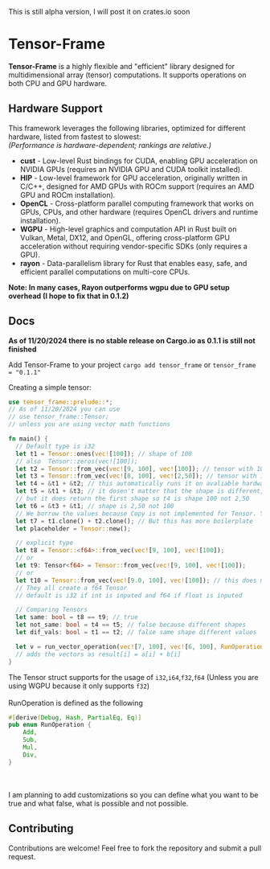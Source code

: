 This is still alpha version, I will post it on crates.io soon

# Tensor-Frame

**Tensor-Frame** is a highly flexible and "efficient" library designed for multidimensional array (tensor) computations.
It supports operations on both CPU and GPU hardware.

## Hardware Support

This framework leverages the following libraries, optimized for different hardware, listed from fastest to slowest:<br>
*(Performance is hardware-dependent; rankings are relative.)*

- **cust** - Low-level Rust bindings for CUDA, enabling GPU acceleration on NVIDIA GPUs (requires an NVIDIA GPU and CUDA toolkit installed).
- **HIP** - Low-level framework for GPU acceleration, originally written in C/C++, designed for AMD GPUs with ROCm support (requires an AMD GPU and ROCm installation).
- **OpenCL** - Cross-platform parallel computing framework that works on GPUs, CPUs, and other hardware (requires OpenCL drivers and runtime installation).
- **WGPU** - High-level graphics and computation API in Rust built on Vulkan, Metal, DX12, and OpenGL, offering cross-platform GPU acceleration without requiring vendor-specific SDKs (only requires a GPU).
- **rayon** - Data-parallelism library for Rust that enables easy, safe, and efficient parallel computations on multi-core CPUs.

**Note: In many cases, Rayon outperforms wgpu due to GPU setup overhead (I hope to fix that in 0.1.2)**

## Docs
**As of 11/20/2024 there is no stable release on Cargo.io as 0.1.1 is still not finished**

Add Tensor-Frame to your project
`cargo add tensor_frame`
or
`tensor_frame = "0.1.1"`

Creating a simple tensor:
```rust
use tensor_frame::prelude::*;
// As of 11/20/2024 you can use
// use tensor_frame::Tensor;
// unless you are using vector math functions

fn main() {
  // Default type is i32
  let t1 = Tensor::ones(vec![100]); // shape of 100
  // also  Tensor::zeros(vec![100]);
  let t2 = Tensor::from_vec(vec![9, 100], vec![100]); // tensor with 100 elements and a shape of 100
  let t3 = Tensor::from_vec(vec![8, 100], vec![2,50]); // tensor with 100 elements and a shape of 2,50
  let t4 = &t1 + &t2; // this automatically runs it on avaliable hardware
  let t5 = &t1 + &t3; // it dosen't matter that the shape is different, just that the element amount is the same
  // but it does return the first shape so t4 is shape 100 not 2,50
  let t6 = &t3 + &t1; // shape is 2,50 not 100
  // We borrow the values because Copy is not implemented for Tensor. You can also use .clone()
  let t7 = t1.clone() + t2.clone(); // But this has more boilerplate
  let placeholder = Tensor::new();

  // explicit type
  let t8 = Tensor::<f64>::from_vec(vec![9, 100], vec![100]);
  // or
  let t9: Tensor<f64> = Tensor::from_vec(vec![9, 100], vec![100]);
  // or 
  let t10 = Tensor::from_vec(vec![9.0, 100], vec![100]); // this does not work on ::ones ::zeros
  // They all create a f64 Tensor
  // default is i32 if int is inputed and f64 if float is inputed

  // Comparing Tensors
  let same: bool = t8 == t9; // true
  let not_same: bool = t4 == t5; // false because different shapes
  let dif_vals: bool = t1 == t2; // false same shape different values 

  let v = run_vector_operation(vec![7, 100], vec![6, 100], RunOperation::Add); // only if you imported prelude
  // adds the vectors as result[i] = a[i] + b[i]
}
```
The Tensor struct supports for the usage of `i32`,`i64`,`f32`,`f64` (Unless you are using WGPU because it only supports `f32`)
<br><br>
RunOperation is defined as the following
```rust
#[derive(Debug, Hash, PartialEq, Eq)]
pub enum RunOperation {
    Add,
    Sub,
    Mul,
    Div,
}
```
<br><br>
I am planning to add customizations so you can define what you want to be true and what false, what is possible and not possible.

## Contributing

Contributions are welcome! Feel free to fork the repository and submit a pull request.
